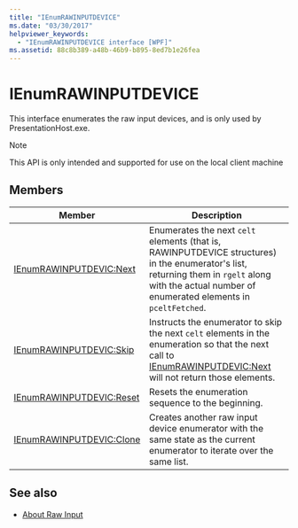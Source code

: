 ```yaml
---
title: "IEnumRAWINPUTDEVICE"
ms.date: "03/30/2017"
helpviewer_keywords: 
  - "IEnumRAWINPUTDEVICE interface [WPF]"
ms.assetid: 88c8b389-a48b-46b9-b895-8ed7b1e26fea
---
```

# IEnumRAWINPUTDEVICE
This interface enumerates the raw input devices, and is only used by PresentationHost.exe.  
  
> [!NOTE]
>  This API is only intended and supported for use on the local client machine  
  
## Members  
  
|Member|Description|  
|------------|-----------------|  
|[IEnumRAWINPUTDEVIC:Next](../../../../docs/framework/wpf/app-development/ienumrawinputdevic-next.md)|Enumerates the next `celt` elements (that is, RAWINPUTDEVICE structures) in the enumerator's list, returning them in `rgelt` along with the actual number of enumerated elements in `pceltFetched`.|  
|[IEnumRAWINPUTDEVIC:Skip](../../../../docs/framework/wpf/app-development/ienumrawinputdevic-skip.md)|Instructs the enumerator to skip the next `celt` elements in the enumeration so that the next call to [IEnumRAWINPUTDEVIC:Next](../../../../docs/framework/wpf/app-development/ienumrawinputdevic-next.md) will not return those elements.|  
|[IEnumRAWINPUTDEVIC:Reset](../../../../docs/framework/wpf/app-development/ienumrawinputdevic-reset.md)|Resets the enumeration sequence to the beginning.|  
|[IEnumRAWINPUTDEVIC:Clone](../../../../docs/framework/wpf/app-development/ienumrawinputdevic-clone.md)|Creates another raw input device enumerator with the same state as the current enumerator to iterate over the same list.|  
  
## See also
- [About Raw Input](https://msdn.microsoft.com/library/default.asp?url=/library/winui/winui/windowsuserinterface/userinput/rawinput/aboutrawinput.asp)
